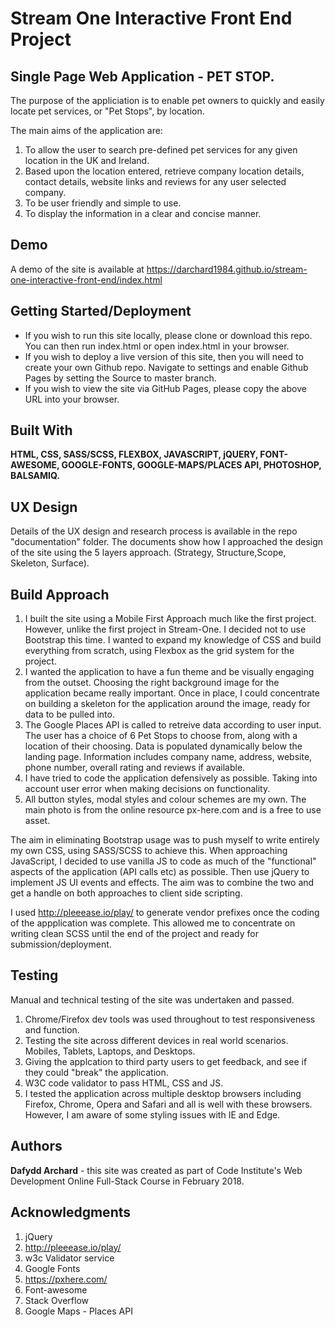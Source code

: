 # Stream One Interactive Front End Project
 
## Single Page Web Application - PET STOP.

The purpose of the appliciation is to enable pet owners to quickly and easily locate pet services, or "Pet Stops", by location.

The main aims of the application are: 

1. To allow the user to search pre-defined pet services for any given location in the UK and Ireland.
2. Based upon the location entered, retrieve company location details, contact details, website links and reviews for any user selected company.
3. To be user friendly and simple to use.
4. To display the information in a clear and concise manner.

## Demo

A demo of the site is available at https://darchard1984.github.io/stream-one-interactive-front-end/index.html

## Getting Started/Deployment

* If you wish to run this site locally, please clone or download this repo. You can then run index.html or open index.html in your browser.
* If you wish to deploy a live version of this site, then you will need to create your own Github repo. Navigate to settings and enable Github Pages by setting the Source to master branch.
* If you wish to view the site via GitHub Pages, please copy the above URL into your browser. 

## Built With 

**HTML, CSS, SASS/SCSS, FLEXBOX, JAVASCRIPT, jQUERY, FONT-AWESOME, GOOGLE-FONTS, GOOGLE-MAPS/PLACES API, PHOTOSHOP, BALSAMIQ.**

## UX Design

Details of the UX design and research process is available in the repo "documentation" folder. The documents show how I approached the design of the site using the 5 layers approach. (Strategy, Structure,Scope, Skeleton, Surface). 

## Build Approach

1. I built the site using a Mobile First Approach much like the first project. However, unlike the first project in Stream-One. I decided not to use Bootstrap this time. I wanted to expand my knowledge of CSS and build everything from scratch, using Flexbox as the grid system for the project. 
2. I wanted the application to have a fun theme and be visually engaging from the outset. Choosing the right background image for the application became really important. Once in place, I could concentrate on building a skeleton for the application around the image, ready for data to be pulled into. 
3. The Google Places API is called to retreive data according to user input. The user has a choice of 6 Pet Stops to choose from, along with a location of their choosing. Data is populated dynamically below the landing page. Information includes company name, address, website, phone number, overall rating and reviews if available. 
4. I have tried to code the application defensively as possible. Taking into account user error when making decisions on functionality. 
5. All button styles, modal styles and colour schemes are my own. The main photo is from the online resource px-here.com and is a free to use asset.

The aim in eliminating Bootstrap usage was to push myself to write entirely my own CSS, using SASS/SCSS to achieve this. When approaching JavaScript, I decided to use vanilla JS to code as much of the "functional" aspects of the application (API calls etc) as possible. Then use jQuery to implement JS UI events and effects. The aim was to combine the two and get a handle on both approaches to client side scripting. 

I used http://pleeease.io/play/ to generate vendor prefixes once the coding of the appplication was complete. This allowed me to concentrate on writing clean SCSS until the end of the project and ready for submission/deployment.

## Testing

Manual and technical testing of the site was undertaken and passed. 

1. Chrome/Firefox dev tools was used throughout to test responsiveness and function.
2. Testing the site across different devices in real world scenarios. Mobiles, Tablets, Laptops, and Desktops.
3. Giving the applcation to third party users to get feedback, and see if they could "break" the application.
4. W3C code validator to pass HTML, CSS and JS.
5. I tested the application across multiple desktop browsers including Firefox, Chrome, Opera and Safari and all is well with these browsers. However, I am aware of some styling issues with IE and Edge.

## Authors

**Dafydd Archard** - this site was created as part of Code Institute's Web Development Online Full-Stack Course in February 2018.

## Acknowledgments

1. jQuery
2. http://pleeease.io/play/
3. w3c Validator service
4. Google Fonts
5. https://pxhere.com/
6. Font-awesome
7. Stack Overflow
8. Google Maps - Places API







